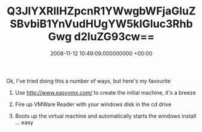 ﻿---
layout: post
title: !binary |-
  Q3JlYXRlIHZpcnR1YWwgbWFjaGluZSBvbiB1YnVudHUgYW5kIGluc3RhbGwg
  d2luZG93cw==
wordpress_id: 38
wordpress_url: !binary |-
  aHR0cDovL2phbWVzYW5kY2xhcmUubmV0L2xpZmUvP3A9Mzg=
date: 2008-11-12 10:49:09.000000000 +00:00
---
Ok, I've tried doing this a number of ways, but here's my favourite

1) Use http://www.easyvmx.com/ to create the initial machine, it's a breeze

2) Fire up VMWare Reader with your windows disk in the cd drive

3) Boots up the virtual machine and automatically starts the windows install ... easy
